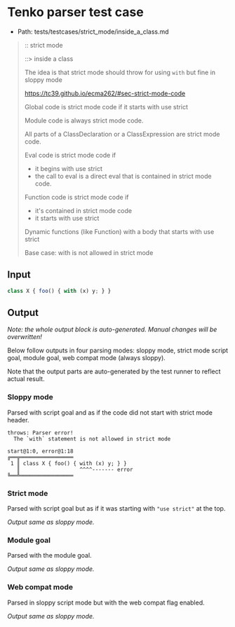 # Tenko parser test case

- Path: tests/testcases/strict_mode/inside_a_class.md

> :: strict mode
>
> ::> inside a class
>
> The idea is that strict mode should throw for using `with` but fine in sloppy mode
>
> https://tc39.github.io/ecma262/#sec-strict-mode-code
>
> Global code is strict mode code if it starts with use strict
>
> Module code is always strict mode code.
>
> All parts of a ClassDeclaration or a ClassExpression are strict mode code.
>
> Eval code is strict mode code if
>
> - it begins with use strict
> - the call to eval is a direct eval that is contained in strict mode code.
>
> Function code is strict mode code if
>
> - it's contained in strict mode code
> - it starts with use strict
>
> Dynamic functions (like Function) with a body that starts with use strict
>
> Base case: with is not allowed in strict mode

## Input


`````js
class X { foo() { with (x) y; } }
`````

## Output

_Note: the whole output block is auto-generated. Manual changes will be overwritten!_

Below follow outputs in four parsing modes: sloppy mode, strict mode script goal, module goal, web compat mode (always sloppy).

Note that the output parts are auto-generated by the test runner to reflect actual result.

### Sloppy mode

Parsed with script goal and as if the code did not start with strict mode header.

`````
throws: Parser error!
  The `with` statement is not allowed in strict mode

start@1:0, error@1:18
╔══╦═════════════════
 1 ║ class X { foo() { with (x) y; } }
   ║                   ^^^^------- error
╚══╩═════════════════

`````

### Strict mode

Parsed with script goal but as if it was starting with `"use strict"` at the top.

_Output same as sloppy mode._

### Module goal

Parsed with the module goal.

_Output same as sloppy mode._

### Web compat mode

Parsed in sloppy script mode but with the web compat flag enabled.

_Output same as sloppy mode._
